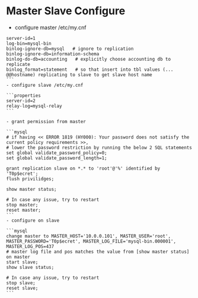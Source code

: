 # Master Slave Configure
- configure master /etc/my.cnf
`````````````properties
server-id=1
log-bin=mysql-bin
binlog-ignore-db=mysql   # ignore to replication
binlog-ignore-db=information-schema   
binlog-do-db=accounting   # explicitly choose accounting db to replicate
binlog_format=statement   # so that insert into tbl values (... @@hostname) replicating to slave to get slave host name
```
- configure slave /etc/my.cnf

```properties
server-id=2
relay-log=mysql-relay
```

- grant permission from master

```mysql
# if having << ERROR 1819 (HY000): Your password does not satisfy the current policy requirements >>, 
# lower the password restriction by running the below 2 SQL statements
set global validate_password_policy=0;
set global validate_password_length=1;

grant replication slave on *.* to 'root'@'%' identified by 'T0p$ecret';
flush privilidges;

show master status;

# In case any issue, try to restart
stop master;
reset master;
```
- configure on slave

```mysql
change master to MASTER_HOST='10.0.0.101', MASTER_USER='root', MASTER_PASSWORD='T0p$ecret', MASTER_LOG_FILE='mysql-bin.000001', MASTER_LOG_POS=437
# master log file and pos matches the value from [show master status] on master
start slave;
show slave status;

# In case any issue, try to restart
stop slave;
reset slave;
```

